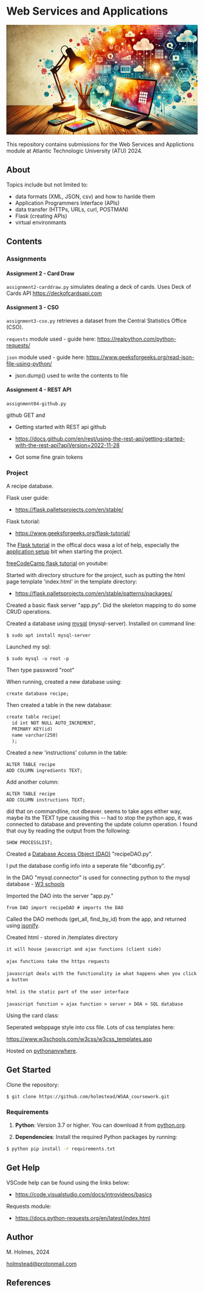 # Web Services and Applications

![banner image.](img/banner.png)

This repository contains submissions for the Web Services and Applictions module at Atlantic Technologic University (ATU) 2024. 

## About

Topics include but not limited to:
-  data formats (XML, JSON, csv) and how to hanlde them
- Application Programmers Interface (APIs)
- data transfer (HTTPs, URLs, curl, POSTMAN)
- Flask (creating APIs)
- virtual environmants


## Contents


### Assignments


#### Assignment 2 - Card Draw

`assignment2-carddraw.py` simulates dealing a deck of cards. Uses Deck of Cards API https://deckofcardsapi.com


#### Assignment 3 - CSO

`assignment3-cso.py` retrieves a dataset from the Central Statistics Office (CSO).

`requests` module used - guide here: https://realpython.com/python-requests/

`json` module used - guide here:  https://www.geeksforgeeks.org/read-json-file-using-python/

- json.dump() used to write the contents to file


#### Assignment 4 - REST API

`assignment04-github.py`

github GET and 

- Getting started with REST api github
- https://docs.github.com/en/rest/using-the-rest-api/getting-started-with-the-rest-api?apiVersion=2022-11-28

- Got some fine grain tokens


### Project

A recipe database.

Flask user guide:

- https://flask.palletsprojects.com/en/stable/

Flask tutorial:

- https://www.geeksforgeeks.org/flask-tutorial/

The [Flask tutorial](https://flask.palletsprojects.com/en/stable/tutorial/) in the offical docs wasa a lot of help, especially the [application setup](https://flask.palletsprojects.com/en/stable/tutorial/factory/) bit when starting the project.


[freeCodeCamp flask tutorial](https://www.youtube.com/watch?v=Z1RJmh_OqeA) on youtube:


Started with directory structure for the project, such as putting the html page template 'index.html' in the template directory:

- https://flask.palletsprojects.com/en/stable/patterns/packages/


Created a basic flask server "app.py". Did the skeleton mapping to do some CRUD operations.

Created a database using [mysql](https://www.mysql.com/) (mysql-server). Installed on command line:

    $ sudo apt install mysql-server

Launched my sql:

    $ sudo mysql -u root -p

Then type password "root"

When running, created a new database using:

    create database recipe;

Then created a table in the new database:

    create table recipe(
      id int NOT NULL AUTO_INCREMENT,
      PRIMARY KEY(id)
      name varchar(250)
      );

Created a new 'instructions' column in the table:

    ALTER TABLE recipe
    ADD COLUMN ingredients TEXT;

Add another column:

    ALTER TABLE recipe
    ADD COLUMN instructions TEXT;     
    
did that on commandline, not dbeaver. seems to take ages either way, maybe its the TEXT type causing this -- had to stop the python app, it was connected to database and preventing the update column operation. I found that ouy by reading the output from the following:

    SHOW PROCESSLIST;

Created a [Database Access Object (DAO)](https://www.geeksforgeeks.org/data-access-object-pattern/) "recipeDAO.py".

I put the database config info into a seperate file "dbconfig.py".

In the DAO "mysql.connector" is used for connecting python to the mysql database - [W3 schools](https://www.w3schools.com/python/python_mysql_getstarted.asp)

Imported the DAO into the server "app.py."

    from DAO import recipeDAO # imports the DAO


Called the DAO methods (get_all, find_by_id) from the app, and returned using [jsonify](https://pytutorial.com/flask-jsonify-create-json-responses-in-flask-applications/).



Created html - stored in /templates directory

    it will house javascript and ajax functions (client side)

    ajax functions take the https requests

    javascript deals with the functionality ie what happens when you click a button

    html is the static part of the user interface

    javascript function > ajax function > server > DOA > SQL database

Using the card class:

  <div class="card">

Seperated webppage style into css file. Lots of css templates here:

  https://www.w3schools.com/w3css/w3css_templates.asp


Hosted on [pythonanywhere](https://www.pythonanywhere.com/).



## Get Started

Clone the repository:

```
$ git clone https://github.com/holmstead/WSAA_coursework.git
```

### Requirements

1. **Python**: Version 3.7 or higher. You can download it from [python.org](https://www.python.org/downloads/).

2. **Dependencies**: Install the required Python packages by running:
  ```bash
  $ python pip install -r requirements.txt
   ```


## Get Help

VSCode help can be found using the links below:

- https://code.visualstudio.com/docs/introvideos/basics

Requests module:

- https://docs.python-requests.org/en/latest/index.html


## Author

M. Holmes, 2024

holmstead@protonmail.com

## References

